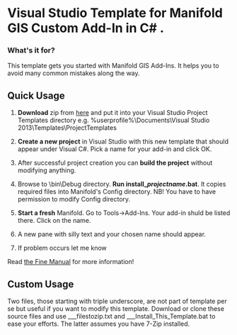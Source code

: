 # Visual Studio Template for Manifold GIS Custom Add-In in C# .

### What's it for?
This template gets you started with Manifold GIS Add-Ins. It helps you to avoid many common mistakes along the way.


## Quick Usage

1. **Download** zip from [here](https://github.com/rkolka/Template-for-Manifold-GIS-Custom-Add-In-in-CSharp/archive/master.zip) and put it into your Visual Studio Project Templates directory e.g. %userprofile%\Documents\Visual Studio 2013\Templates\ProjectTemplates

2. **Create a new project** in Visual Studio with this new template that should appear under Visual C#. Pick a name for your add-in and click OK. 

3. After successful project creation you can **build the project** without modifying anything.

4. Browse to <projectdirectory>\bin\Debug directory. **Run install_*projectname*.bat**. It copies required files into Manifold's Config directory. NB! You have to have permission to modify Config directory. 

5. **Start a fresh** Manifold. Go to Tools->Add-Ins. Your add-in shuld be listed there. Click on the name.

6. A new pane with silly text and your chosen name should appear.

7. If problem occurs let me know

Read [the Fine Manual](http://georeference.org/doc/add_ins.htm) for more information!

## Custom Usage

Two files, those starting with triple underscore, are not part of template per se but useful if you want to modify this template. Download or clone these source files and use ___filestozip.txt and ___Install_This_Template.bat to ease your efforts.
The latter assumes you have 7-Zip installed.

